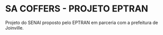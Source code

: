 # SA COFFERS - PROJETO EPTRAN

Projeto do SENAI proposto pelo EPTRAN em parceria com a prefeitura de Joinville.
